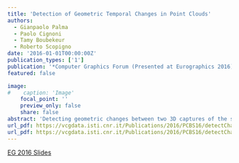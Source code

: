 ```yaml
---
title: 'Detection of Geometric Temporal Changes in Point Clouds'
authors:
  - Gianpaolo Palma
  - Paolo Cignoni
  - Tamy Boubekeur
  - Roberto Scopigno
date: '2016-01-01T00:00:00Z'
publication_types: ['1']
publication: '*Computer Graphics Forum (Presented at Eurographics 2016)*'
featured: false

image:
#    caption: 'Image'
    focal_point: ''
    preview_only: false
    share: false
abstract: 'Detecting geometric changes between two 3D captures of the same location performed at different moments is a critical operation for all systems requiring a precise segmentation between change and no-change regions. Such application scenarios include 3D surface reconstruction, environment monitoring, natural events management and forensic science. Unfortunately, typical 3D scanning setups cannot provide any one-to-one mapping between measured samples in static regions: in particular, both extrinsic and intrinsic sensor parameters may vary over time while sensor noise and outliers additionally corrupt the data. In this paper, we adopt a multi-scale approach to robustly tackle these issues. Starting from two point clouds, we first remove outliers using a probabilistic operator. Then, we detect the actual change using the implicit surface defined by the point clouds under a Growing Least Square reconstruction that, compared to the classical proximity measure, offers a more robust change/no-change characterization near the temporal intersection of the scans and in the areas exhibiting different sampling density and direction. The resulting classification is enhanced with a spatial reasoning step to solve critical geometric configurations that are common in man-made environments. We validate our approach on a synthetic test case and on a collection of real data sets acquired using commodity hardware. Finally, we show how 3D reconstruction benefits from the resulting precise change/no-change segmentation. 	 	 EG 2016 Slides'
url_pdf: https://vcgdata.isti.cnr.it/Publications/2016/PCBS16/detectChange_additional.pdf
url_pdf: https://vcgdata.isti.cnr.it/Publications/2016/PCBS16/detectChange.pdf
---
```

[ EG 2016 Slides ](https://vcgdata.isti.cnr.it/Publications/2016/PCBS16/change.pptx)

